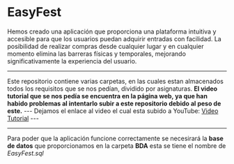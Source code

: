 # EasyFest
Hemos creado una aplicación que proporciona una plataforma intuitiva y accesible para que los usuarios puedan adquirir entradas con facilidad. La posibilidad de realizar compras desde cualquier lugar y en cualquier momento elimina las barreras físicas y temporales, mejorando significativamente la experiencia del usuario. 

---
Este repositorio contiene varias carpetas, en las cuales estan almacenados todos los requisitos que se nos pedían, dividido por asignaturas.
**El video tutorial que se nos pedía se encuentra en la página web, ya que han habido problemas al intentarlo subir a este repositorio debido al peso de este.** ---
Dejamos el enlace al video el cual esta subido a YouTube: [Video Tutorial](https://www.youtube.com/watch?v=P-EetyyyS6k&feature=youtu.be) ---


---
Para poder que la aplicación funcione correctamente se necesirará la **base de datos** que proporcionamos en la carpeta **BDA** esta se tiene el nombre de *EasyFest.sql*


